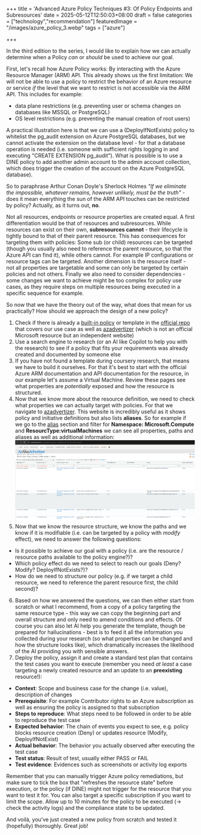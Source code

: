 +++
title = 'Advanced Azure Policy Techniques #3: Of Policy Endpoints and Subresources'
date = 2025-05-12T12:50:03+08:00
draft = false
categories = ["technology","recommendation"]
featuredImage = "/images/azure_policy_3.webp"
tags = ["azure"]


+++

In the third edition to the series, I would like to explain how we can actually determine when a Policy *can* or *should* be used to achieve our goal.

First, let's recall how Azure Policy works: By interacting with the Azure Resource Manager (ARM) API. This already shows us the first limitation: We will not be able to use a policy to restrict the behavior of an Azure resource or service *if* the level that we want to restrict is not accessible via the ARM API. This includes for example:
- data plane restrictions (e.g. preventing user or schema changes on databases like MSSQL or PostgreSQL)
- OS level restrictions (e.g. preventing the manual creation of root users)

A practical illustration here is that we can use a (DeployIfNotExists) policy to whitelist the pg_audit extension on Azure PostgreSQL databases, but we cannot activate the extension on the database level - for that a database operation is needed (i.e. someone with sufficient rights logging in and executing "CREATE EXTENSION pg_audit"). What is possible is to use a DINE policy to add another admin account to the admin account collection, which does trigger the creation of the account on the Azure PostgreSQL database).

So to paraphrase Arthur Conan Doyle's Sherlock Holmes *"If we eliminate the impossible, whatever remains, however unlikely, must be the truth"* - does it mean everything the sun of the ARM API touches can be restricted by policy? Actually, as it turns out,  **no**. 

Not all resources, endpoints or resource properties are created equal. A first differentiation would be that of resources and subresources. While resources can exist on their own, **subresources cannot** - their lifecycle is tightly bound to that of their parent resource. This has consequences for targeting them with policies: Some sub (or child) resources can be targeted (though you usually also need to reference the parent resource, so that the Azure API can find it), while others cannot. For example IP configurations or resource tags can be targeted.
Another dimension is the resource itself - not all properties are targetable and some can only be targeted by certain policies and not others. Finally we also need to consider dependencies - some changes we want to achieve might be too complex for policy use cases, as they require steps on multiple resources being executed in a specific sequence for example. 

So now that we have the theory out of the way, what does that mean for us practically? How should we approach the design of a new policy?
1. Check if there is already a [built-in policy](https://learn.microsoft.com/en-us/azure/governance/policy/samples/built-in-policies) or template in the [official repo](https://github.com/Azure/azure-policy) that covers our use case as well as [azadvertizer](https://www.azadvertizer.net) (which is not an official Microsoft resource but an independent website)
2. Use a search engine to research (or an AI like Copilot to help you with the research) to see if a policy that fits your requirements was already created and documented by someone else
3. If you have not found a template during coursery research, that means we have to build it ourselves. For that it's best to start with the official Azure ARM documentation and API documentation for the resource, in our example let's assume a Virtual Machine. Review these pages see what properties are *potentially* exposed and how the resource is structured.
4. Now that we know more about the resource definition, we need to check what properties we can actually target with policies. For that we navigate to [azadvertizer](https://www.azadvertizer.net). This website is incredibly useful as it shows policy and initiative definitions but also lists **aliases**. So for example if we go to the [alias](https://www.azadvertizer.net/azpolicyaliasesadvertizer_singlelinesx.html?rp=microsoft.compute) section and filter for **Namespace: Microsoft.Compute** and **ResourcType:virtualMachines** we can see all properties, paths and aliases as well as additional information:
![PostgreSQL extensions 1](images/azaliasadvertizer.PNG "800px")
5. Now that we know the resource structure, we know the paths and we know if it is modifiable (i.e. can be targeted by a policy with *modify* effect), we need to answer the following questions:
  - Is it possible to achieve our goal with a policy (i.e. are the resource / resource paths available to the policy engine?)?
  - Which policy effect do we need to select to reach our goals (Deny? Modify? DeployIfNotExists?)?
  - How do we need to structure our policy (e.g. if we target a child resource, we need to reference the parent resource first, the child second)?
6. Based on how we answered the questions, we can then either start from scratch or what I recommend, from a copy of a policy targeting the same resource type - this way we can copy the beginning part and overall structure and only need to amend conditions and effects. Of course you can also let AI help you generate the template, though be prepared for hallucinations - best is to feed it all the information you collected during your research (so what properties can be changed and how the structure looks like), which dramatically increases the likelihood of the AI providing you with sensible answers.
7. Deploy the policy, assign it and create a standard test plan that contains the test cases you want to execute (remember you need *at least* a case targeting a newly created resource and an update to an **preexisting** resource!):
  - **Context**: Scope and business case for the change (i.e. value), description of changes
  - **Prerequisite**: For example Contributor rights to an Azure subscription as well as ensuring the policy is assigned to that subscription
  - **Steps to reproduce**: What steps need to be followed in order to be able to reproduce the test case
  - **Expected behavior**: The chain of events you expect to see, e.g. policy blocks resource creation (Deny) or updates resource (Modify, DeployIfNotExist)
  - **Actual behavior**: The behavior you actually observed after executing the test case
  - **Test status**: Result of test, usually either PASS or FAIL
  - **Test evidence**: Evidences such as screenshots or activity log exports
  
Remember that you can manually trigger Azure policy remediations, but make sure to tick the box that "refreshes the resource state" before execution, or the policy (if DINE) might not trigger for the resource that you want to test it for. You can also target a specific subscription if you want to limit the scope. Allow up to 10 minutes for the policy to be executed (-> check the activity logs) and the compliance state to be updated.

And voilà, you've just created a new policy from scratch and tested it (hopefully) thoroughly. Great job!
